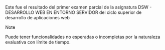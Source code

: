 Este fue el resultado del primer examen parcial de la asignatura DSW - DESARROLLO WEB EN ENTORNO SERVIDOR del ciclo superior de desarrollo de aplicaciones web
> [!NOTE]
> Puede tener funcionalidades no esperadas o incompletas por la naturaleza evaluativa con límite de tiempo. 
